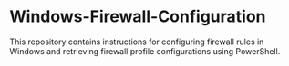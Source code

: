 # Windows-Firewall-Configuration
This repository contains instructions for configuring firewall rules in Windows and retrieving firewall profile configurations using PowerShell.
